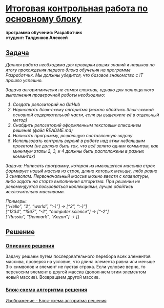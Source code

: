# <u>Итоговая контрольная работа по основному блоку</u>

__программа обучения: Разработчик__ \
__студент: Талденков Алексей__

## <u>Задача</u>

<i>
Данная работа необходима для проверки ваших знаний и навыков по итогу прохождения первого блока обучения на программе Разработчик. Мы должны убедится, что базовое знакомство с IT прошло успешно.

Задача алгоритмически не самая сложная, однако для полноценного выполнения проверочной работы необходимо:

1. Создать репозиторий на GitHub
2. Нарисовать блок-схему алгоритма (можно обойтись блок-схемой основной содержательной части, если вы выделяете её в отдельный метод)
3. Снабдить репозиторий оформленным текстовым описанием решения (файл README.md)
4. Написать программу, решающую поставленную задачу
5. Использовать контроль версий в работе над этим небольшим проектом (не должно быть так, что всё залито одним коммитом, как минимум этапы 2, 3, и 4 должны быть расположены в разных коммитах)

Задача: Написать программу, которая из имеющегося массива строк формирует новый массив из строк, длина которых меньше, либо равна 3 символам. Первоначальный массив можно ввести с клавиатуры, либо задать на старте выполнения алгоритма. При решении не рекомендуется пользоваться коллекциями, лучше обойтись исключительно массивами.

Примеры:\
[“Hello”, “2”, “world”, “:-)”] → [“2”, “:-)”]\
[“1234”, “1567”, “-2”, “computer science”] → [“-2”]\
[“Russia”, “Denmark”, “Kazan”] → []

</i>

## <u>Решение</u>

### <u>Описание решения</u>
Задачу решаем путем последовательного перебора всех элементов массива, проверяя на условие, что длина элемента равна или меньше 3-х символов и элемент не пустая строка. Если условие верно, то переносим элемент в другой массив (дополняем этим элементом новый массив). Возвращаем другой массив.

### <u>Блок-схема алгоритма решения</u>

[Изображение - Блок-схема алгоритма решения](alg.jpg)
